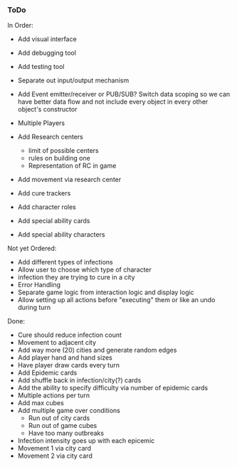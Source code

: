 ### ToDo

In Order:
* Add visual interface
* Add debugging tool
* Add testing tool
* Separate out input/output mechanism
* Add Event emitter/receiver or PUB/SUB? Switch data scoping so
  we can have better data flow and not include every object in
  every other object's constructor

* Multiple Players

* Add Research centers
    * limit of possible centers
    * rules on building one
    * Representation of RC in game
* Add movement via research center
* Add cure trackers

* Add character roles
* Add special ability cards
* Add special ability characters

Not yet Ordered:
* Add different types of infections
* Allow user to choose which type of character
* infection they are trying to cure in a city
* Error Handling
* Separate game logic from interaction logic and display logic
* Allow setting up all actions before "executing" them or like an undo during turn

Done:
* Cure should reduce infection count
* Movement to adjacent city
* Add way more (20) cities and generate random edges
* Add player hand and hand sizes
* Have player draw cards every turn
* Add Epidemic cards
* Add shuffle back in infection/city(?) cards
* Add the ability to specify difficulty via number of epidemic cards
* Multiple actions per turn
* Add max cubes
* Add multiple game over conditions
  * Run out of city cards
  * Run out of game cubes
  * Have too many outbreaks
* Infection intensity goes up with each epicemic
* Movement 1 via city card
* Movement 2 via city card
